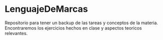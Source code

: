 # LenguajeDeMarcas

<!-- :TODO xsl ver que es pendiente para despues de navidades
Crear enlaces desde aqui hacia cada uno de los ejercicios 
dividiendolos en un esquema en funcion del contenido de cada uno de llos .
-->
Repositorio para tener un backup de las tareas y conceptos de la materia. Encontraremos los ejercicios hechos en clase
y aspectos teoricos relevantes.